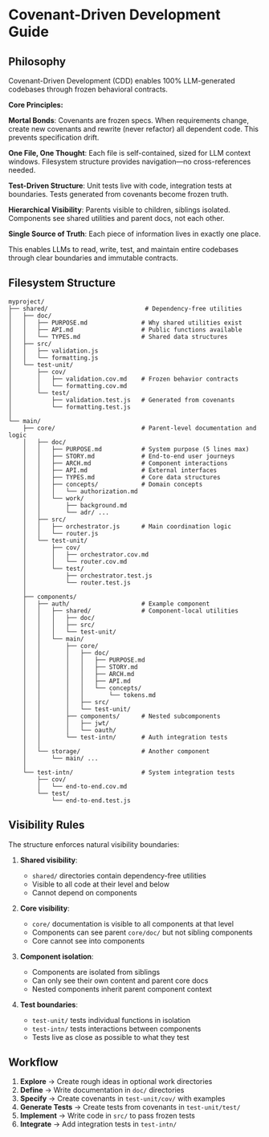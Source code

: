 
# Covenant-Driven Development Guide

## Philosophy

Covenant-Driven Development (CDD) enables 100% LLM-generated codebases through frozen behavioral contracts.

**Core Principles:**

**Mortal Bonds**: Covenants are frozen specs. When requirements change, create new covenants and rewrite (never refactor) all dependent code. This prevents specification drift.

**One File, One Thought**: Each file is self-contained, sized for LLM context windows. Filesystem structure provides navigation—no cross-references needed.

**Test-Driven Structure**: Unit tests live with code, integration tests at boundaries. Tests generated from covenants become frozen truth.

**Hierarchical Visibility**: Parents visible to children, siblings isolated. Components see shared utilities and parent docs, not each other.

**Single Source of Truth**: Each piece of information lives in exactly one place.

This enables LLMs to read, write, test, and maintain entire codebases through clear boundaries and immutable contracts.

## Filesystem Structure

```
myproject/
├── shared/                           # Dependency-free utilities
│   ├── doc/
│   │   ├── PURPOSE.md               # Why shared utilities exist
│   │   ├── API.md                   # Public functions available
│   │   └── TYPES.md                 # Shared data structures
│   ├── src/
│   │   ├── validation.js
│   │   └── formatting.js
│   └── test-unit/
│       ├── cov/
│       │   ├── validation.cov.md    # Frozen behavior contracts
│       │   └── formatting.cov.md
│       └── test/
│           ├── validation.test.js   # Generated from covenants
│           └── formatting.test.js
│
└── main/
    ├── core/                        # Parent-level documentation and logic
    │   ├── doc/
    │   │   ├── PURPOSE.md           # System purpose (5 lines max)
    │   │   ├── STORY.md             # End-to-end user journeys
    │   │   ├── ARCH.md              # Component interactions
    │   │   ├── API.md               # External interfaces
    │   │   ├── TYPES.md             # Core data structures
    │   │   ├── concepts/            # Domain concepts
    │   │   │   └── authorization.md
    │   │   └── work/
    │   │       ├── background.md
    │   │       └── adr/ ...
    │   ├── src/
    │   │   ├── orchestrator.js      # Main coordination logic
    │   │   └── router.js
    │   └── test-unit/
    │       ├── cov/
    │       │   ├── orchestrator.cov.md
    │       │   └── router.cov.md
    │       └── test/
    │           ├── orchestrator.test.js
    │           └── router.test.js
    │
    ├── components/
    │   ├── auth/                    # Example component
    │   │   ├── shared/              # Component-local utilities
    │   │   │   ├── doc/
    │   │   │   ├── src/
    │   │   │   └── test-unit/
    │   │   └── main/
    │   │       ├── core/
    │   │       │   ├── doc/
    │   │       │   │   ├── PURPOSE.md
    │   │       │   │   ├── STORY.md
    │   │       │   │   ├── ARCH.md
    │   │       │   │   ├── API.md
    │   │       │   │   └── concepts/
    │   │       │   │       └── tokens.md
    │   │       │   ├── src/
    │   │       │   └── test-unit/
    │   │       ├── components/      # Nested subcomponents
    │   │       │   ├── jwt/
    │   │       │   └── oauth/
    │   │       └── test-intn/       # Auth integration tests
    │   │
    │   └── storage/                 # Another component
    │       └── main/ ...
    │
    └── test-intn/                   # System integration tests
        ├── cov/
        │   └── end-to-end.cov.md
        └── test/
            └── end-to-end.test.js
```

## Visibility Rules

The structure enforces natural visibility boundaries:

1. **Shared visibility**: 
   - `shared/` directories contain dependency-free utilities
   - Visible to all code at their level and below
   - Cannot depend on components

2. **Core visibility**:
   - `core/` documentation is visible to all components at that level
   - Components can see parent `core/doc/` but not sibling components
   - Core cannot see into components

3. **Component isolation**:
   - Components are isolated from siblings
   - Can only see their own content and parent core docs
   - Nested components inherit parent component context

4. **Test boundaries**:
   - `test-unit/` tests individual functions in isolation
   - `test-intn/` tests interactions between components
   - Tests live as close as possible to what they test

## Workflow

1. **Explore** → Create rough ideas in optional work directories
2. **Define** → Write documentation in `doc/` directories
3. **Specify** → Create covenants in `test-unit/cov/` with examples
4. **Generate Tests** → Create tests from covenants in `test-unit/test/`
5. **Implement** → Write code in `src/` to pass frozen tests
6. **Integrate** → Add integration tests in `test-intn/`
